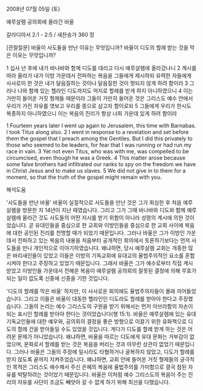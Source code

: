2008년 07월 05일 (토)

예루살렘 공의회에 올라간 바울



갈라디아서 2:1 - 2:5 / 새찬송가 360 장


[관찰질문]
바울이 사도들을 만난 이유는 무엇입니까? 
바울이 디도의 할례 받는 것을 막은 이유는 무엇입니까? 

1 십사 년 후에 내가 바나바와 함께 디도를 데리고 다시 예루살렘에 올라갔나니 
2 계시를 따라 올라가 내가 이방 가운데서 전파하는 복음을 그들에게 제시하되 유력한 자들에게 사사로이 한 것은 내가 달음질하는 것이나 달음질한 것이 헛되지 않게 하려 함이라 
3 그러나 나와 함께 있는 헬라인 디도까지도 억지로 할례를 받게 하지 아니하였으니 
4 이는 가만히 들어온 거짓 형제들 때문이라 그들이 가만히 들어온 것은 그리스도 예수 안에서 우리가 가진 자유를 엿보고 우리를 종으로 삼고자 함이로되 
5 그들에게 우리가 한시도 복종하지 아니하였으니 이는 복음의 진리가 항상 너희 가운데 있게 하려 함이라 

1 Fourteen years later I went up again to Jerusalem, this time with Barnabas. I took Titus along also. 
2 I went in response to a revelation and set before them the gospel that I preach among the Gentiles. But I did this privately to those who seemed to be leaders, for fear that I was running or had run my race in vain. 
3 Yet not even Titus, who was with me, was compelled to be circumcised, even though he was a Greek. 
4 This matter arose because some false brothers had infiltrated our ranks to spy on the freedom we have in Christ Jesus and to make us slaves. 
5 We did not give in to them for a moment, so that the truth of the gospel might remain with you.

해석도움





'사도들을 만난 바울'
바울이 실질적으로 사도들을 만난 것은 그가 회심한 후 처음 예루살렘을 방문한 지 14년이 지난 때였습니다. 그리고 그가 그때 바나바와 디도와 함께 예루살렘에 올라간 것도 사도들의 어떤 지시를 받기 위함이 아니라 성령의 계시에 의한 것이었습니다. 곧 유대인들을 중심으로 한 교회와 이방인들을 중심으로 한 교회 사이에 복음에 대한 공인된 진리를 천명할 때가 되었기 때문입니다. 그러나 바울은 그가 이방인 가운데서 전파하고 있는 복음의 내용을 처음부터 공개적인 회의에서 토론하기보다는 먼저 사도들을 만나 개인적으로 이야기하였습니다. 왜냐하면, 당시 예루살렘 교회는 개종한 많은 바리새인들이 있었고 이들은 이방의 기독교회에 유대교의 율법주의적인 요소를 혼합시켜야 한다고 주장하고 있었기 때문입니다. 그래서 바울은 그가 예수로부터 직접 계시받았고 이방인들 가운데서 전해온 복음이 예루살렘 공의회의 잘못된 결정에 의해 무효가 되는 일이 없도록 신중에 신중을 기한 것입니다.   

'디도의 할례를 막은 바울'
하지만, 이 사사로운 회의에도 율법주의자들이 몰래 끼어들었습니다. 그리고 이들은 바울이 대동한 헬라인인 디도라도 할례를 받아야 한다고 주장했습니다. 그들의 논리는 예수 그리스도의 구원을 받기 위해서는 먼저 아브라함의 자손이 되는 표시인 할례를 받아야 한다는 것이었습니다(행 15:1). 바울은 예루살렘에 있는 유대 기독교인들에 대한 예우와, 공의회의 결정을 좋은 방향으로 이끌기 위한 유화책으로 디도의 할례 건을 받아들일 수도 있었을 것입니다. 게다가 디도를 할례 받게 하는 것은 어려운 문제가 아니었습니다. 왜냐하면, 바울을 따르는 디도에게 유대 문화는 거부감이 없었으며, 문화로서 할례를 받는 것은 복음을 버리는 것과 아무런 상관이 없었기 때문입니다. 그러나 바울은 그들의 주장에 일시라도 타협하거나 굴복하지 않았고, 디도가 할례를 받지 않도록 끝까지 지켜주었습니다. 왜냐하면, 교회 안에 들어온 거짓 형제들의 궁극적인 목적은 그리스도 예수께서 주신 은혜의 복음에 율법주의를 가미함으로 결국 참된 자유를 박탈하려는 것이었기 때문입니다. 바울은 이처럼 예수 그리스도의 복음이 주는 진리의 자유를 사단이 조금도 빼앗아 갈 수 없게 하기 위해 최선을 다했습니다.